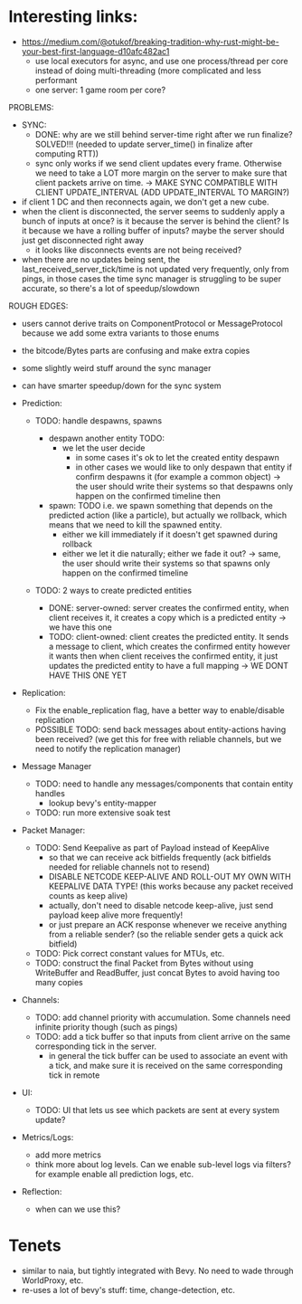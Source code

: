 # Interesting links:

* https://medium.com/@otukof/breaking-tradition-why-rust-might-be-your-best-first-language-d10afc482ac1
  - use local executors for async, and use one process/thread per core instead of doing multi-threading (more complicated and less performant
  - one server: 1 game room per core?

PROBLEMS:
- SYNC:
  - DONE: why are we still behind server-time right after we run finalize? SOLVED!!! (needed to update server_time() in finalize after computing RTT))
  - sync only works if we send client updates every frame. Otherwise we need to take a LOT more margin on the server
    to make sure that client packets arrive on time. -> MAKE SYNC COMPATIBLE WITH CLIENT UPDATE_INTERVAL (ADD UPDATE_INTERVAL TO MARGIN?)
- if client 1 DC and then reconnects again, we don't get a new cube.
- when the client is disconnected, the server seems to suddenly apply a bunch of inputs at once? is it because the server is behind the client?
  Is it because we have a rolling buffer of inputs?
  maybe the server should just get disconnected right away
  - it looks like disconnects events are not being received?
- when there are no updates being sent, the last_received_server_tick/time is not updated very frequently, only from pings,
  in those cases the time sync manager is struggling to be super accurate, so there's a lot of speedup/slowdown


ROUGH EDGES:
- users cannot derive traits on ComponentProtocol or MessageProtocol because we add some extra variants to those enums
- the bitcode/Bytes parts are confusing and make extra copies
- some slightly weird stuff around the sync manager
- can have smarter speedup/down for the sync system


- Prediction:
  - TODO: handle despawns, spawns
      - despawn another entity TODO:
        - we let the user decide 
          - in some cases it's ok to let the created entity despawn
          - in other cases we would like to only despawn that entity if confirm despawns it (for example a common object)
            -> the user should write their systems so that despawns only happen on the confirmed timeline then
    - spawn: TODO
      i.e. we spawn something that depends on the predicted action (like a particle), but actually we rollback,
      which means that we need to kill the spawned entity. 
      - either we kill immediately if it doesn't get spawned during rollback
      - either we let it die naturally; either we fade it out?
      -> same, the user should write their systems so that spawns only happen on the confirmed timeline
      
  - TODO: 2 ways to create predicted entities
    - DONE: server-owned: server creates the confirmed entity, when client receives it, it creates a copy which is a predicted entity -> we have this one
    - TODO: client-owned: client creates the predicted entity. It sends a message to client, which creates the confirmed entity however it wants
      then when client receives the confirmed entity, it just updates the predicted entity to have a full mapping -> WE DONT HAVE THIS ONE YET
     
- Replication:
  - Fix the enable_replication flag, have a better way to enable/disable replication
  - POSSIBLE TODO: send back messages about entity-actions having been received? (we get this for free with reliable channels, but we need to notify the replication manager)

- Message Manager
  - TODO: need to handle any messages/components that contain entity handles
    - lookup bevy's entity-mapper
  - TODO: run more extensive soak test

- Packet Manager:
  - TODO: Send Keepalive as part of Payload instead of KeepAlive
    - so that we can receive ack bitfields frequently (ack bitfields needed for reliable channels not to resend)
    - DISABLE NETCODE KEEP-ALIVE AND ROLL-OUT MY OWN WITH KEEPALIVE DATA TYPE! (this works because any packet received counts as keep alive)
    - actually, don't need to disable netcode keep-alive, just send payload keep alive more frequently!
    - or just prepare an ACK response whenever we receive anything from a reliable sender? (so the reliable sender gets a quick ack bitfield)
  - TODO: Pick correct constant values for MTUs, etc.
  - TODO: construct the final Packet from Bytes without using WriteBuffer and ReadBuffer, just concat Bytes to avoid having too many copies

- Channels:
  - TODO: add channel priority with accumulation. Some channels need infinite priority though (such as pings)
  - TODO: add a tick buffer so that inputs from client arrive on the same corresponding tick in the server.
    - in general the tick buffer can be used to associate an event with a tick, and make sure it is received on the same corresponding tick in remote

- UI:
  - TODO: UI that lets us see which packets are sent at every system update?

- Metrics/Logs:
  - add more metrics
  - think more about log levels. Can we enable sub-level logs via filters? for example enable all prediction logs, etc.

- Reflection: 
  - when can we use this?

# Tenets

* similar to naia, but tightly integrated with Bevy. No need to wade through WorldProxy, etc.
* re-uses a lot of bevy's stuff: time, change-detection, etc.